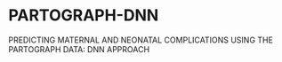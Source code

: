 # PARTOGRAPH-DNN
PREDICTING MATERNAL AND NEONATAL COMPLICATIONS USING THE PARTOGRAPH DATA: DNN APPROACH
